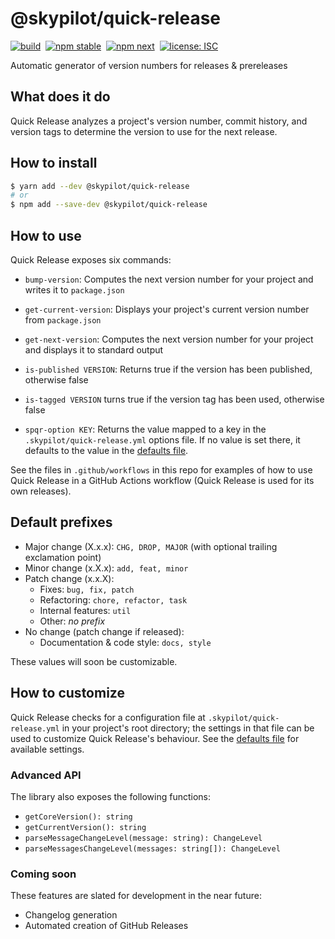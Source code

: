 # @skypilot/quick-release

[![build](https://img.shields.io/github/workflow/status/skypilotcc/quick-release/Stable%20release?label=build)]()&nbsp;
[![npm stable](https://img.shields.io/npm/v/@skypilot/quick-release)]()&nbsp;
[![npm next](https://img.shields.io/npm/v/@skypilot/quick-release/next?label=next)](https://www.npmjs.com/package/@skypilot/quick-release)&nbsp;
[![license: ISC](https://img.shields.io/badge/license-ISC-blue.svg)](https://opensource.org/licenses/ISC)  

Automatic generator of version numbers for releases & prereleases

## What does it do

Quick Release analyzes a project's version number, commit history, and version tags to determine
the version to use for the next release.

## How to install

```bash
$ yarn add --dev @skypilot/quick-release
# or
$ npm add --save-dev @skypilot/quick-release
```

## How to use

Quick Release exposes six commands:

- `bump-version`: Computes the next version number for your project and writes it to `package.json`

- `get-current-version`: Displays your project's current version number from `package.json`

- `get-next-version`: Computes the next version number for your project and displays it to
standard output

- `is-published VERSION`: Returns true if the version has been published, otherwise false

- `is-tagged VERSION` turns true if the version tag has been used, otherwise false

- `spqr-option KEY`: Returns the value mapped to a key in the `.skypilot/quick-release.yml` options
file. If no value is set there, it defaults to the value in the
[defaults file](src/scripts/quick-release.defaults.yml).

See the files in `.github/workflows` in this repo for examples of how to use Quick Release in a
GitHub Actions workflow (Quick Release is used for its own releases).

## Default prefixes

- Major change (X.x.x): `CHG, DROP, MAJOR` (with optional trailing exclamation point)
- Minor change (x.X.x): `add, feat, minor`
- Patch change (x.x.X):
  - Fixes: `bug, fix, patch`
  - Refactoring: `chore, refactor, task`
  - Internal features: `util`
  - Other: _no prefix_
- No change (patch change if released):  
  - Documentation & code style: `docs, style`

These values will soon be customizable.

## How to customize

Quick Release checks for a configuration file at `.skypilot/quick-release.yml` in your project's
root directory; the settings in that file can be used to customize Quick Release's behaviour.
See the [defaults file](src/scripts/quick-release.defaults.yml) for available settings.

### Advanced API

The library also exposes the following functions:

- `getCoreVersion(): string`
- `getCurrentVersion(): string`
- `parseMessageChangeLevel(message: string): ChangeLevel`
- `parseMessagesChangeLevel(messages: string[]): ChangeLevel`

### Coming soon

These features are slated for development in the near future:

- Changelog generation
- Automated creation of GitHub Releases
